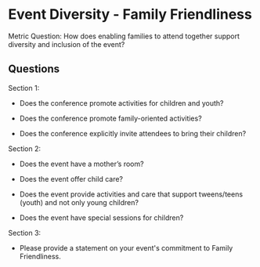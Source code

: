 # Event Diversity - Family Friendliness

Metric Question: How does enabling families to attend together support diversity and inclusion of the event?

## Questions

Section 1:
* Does the conference promote activities for children and youth?

* Does the conference promote family-oriented activities?

* Does the conference explicitly invite attendees to bring their children?

Section 2:
* Does the event have a mother’s room?

* Does the event offer child care?

* Does the event provide activities and care that support tweens/teens (youth) and not only young children?

* Does the event have special sessions for children?

Section 3:
* Please provide a statement on your event's commitment to Family Friendliness.
